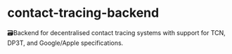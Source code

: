 # contact-tracing-backend
🗃Backend for decentralised contact tracing systems with support for TCN, DP3T, and Google/Apple specifications. 
